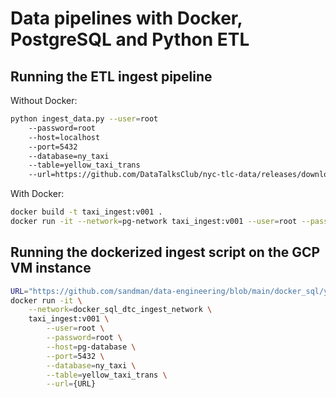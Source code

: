 # Data pipelines with Docker, PostgreSQL and Python ETL

## Running the ETL ingest pipeline

Without Docker:

```bash
python ingest_data.py --user=root
    --password=root
    --host=localhost
    --port=5432
    --database=ny_taxi
    --table=yellow_taxi_trans
    --url=https://github.com/DataTalksClub/nyc-tlc-data/releases/download/yellow/yellow_tripdata_2021-01.csv.gz
```

With Docker:

```bash
docker build -t taxi_ingest:v001 .
docker run -it --network=pg-network taxi_ingest:v001 --user=root --password=root --host=pg-database --port=5432 --database=ny_taxi --table=yellow_taxi_trans --url=https://github.com/DataTalksClub/nyc-tlc-data/releases/download/yellow/yellow_tripdata_2021-01.csv.gz
```

## Running the dockerized ingest script on the GCP VM instance

```bash
URL="https://github.com/sandman/data-engineering/blob/main/docker_sql/yellow_tripdata_2021-01.csv"
docker run -it \
    --network=docker_sql_dtc_ingest_network \
    taxi_ingest:v001 \
        --user=root \
        --password=root \
        --host=pg-database \
        --port=5432 \
        --database=ny_taxi \
        --table=yellow_taxi_trans \
        --url={URL}
```